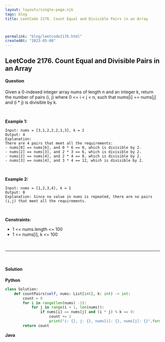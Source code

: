 ```yaml
---
layout: layouts/single-page.njk
tags: blog
title: LeetCode 2176. Count Equal and Divisible Pairs in an Array



permalink: "blog/leetcode2176.html"
createdAt: "2023-05-08"
---
```


## LeetCode 2176. Count Equal and Divisible Pairs in an Array






#### Question
Given a 0-indexed integer array nums of length n and an integer k, return the number of pairs (i, j) where 0 <= i < j < n, such that nums[i] == nums[j] and (i * j) is divisible by k. 

<p>&nbsp;</p>

**Example 1:**

    Input: nums = [3,1,2,2,2,1,3], k = 2
    Output: 4
    Explanation:
    There are 4 pairs that meet all the requirements:
    - nums[0] == nums[6], and 0 * 6 == 0, which is divisible by 2.
    - nums[2] == nums[3], and 2 * 3 == 6, which is divisible by 2.
    - nums[2] == nums[4], and 2 * 4 == 8, which is divisible by 2.
    - nums[3] == nums[4], and 3 * 4 == 12, which is divisible by 2.

<p>&nbsp;</p>

**Example 2:**

    Input: nums = [1,2,3,4], k = 1
    Output: 0
    Explanation: Since no value in nums is repeated, there are no pairs (i,j) that meet all the requirements.

<p>&nbsp;</p>



**Constraints:**


* 1 <= nums.length <= 100
* 1 <= nums[i], k <= 100




<p>&nbsp;</p>

---

<p>&nbsp;</p>  

#### Solution
**Python**
```Python
class Solution:
    def countPairs(self, nums: List[int], k: int) -> int:
        count = 0
        for i in range(len(nums) -1):
            for j in range(i + 1, len(nums)):
                if nums[i] == nums[j] and (i * j) % k == 0:
                    count += 1
                    print("i: {}, j: {}, nums[i]: {}, nums[j]: {}".format(i, j, nums[i], nums[j]))
        return count
```

**Java**